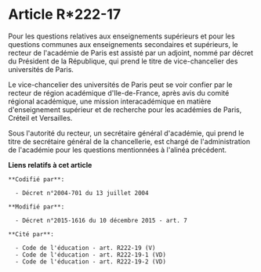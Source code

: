 # Article R*222-17

Pour les questions relatives aux enseignements supérieurs et pour les questions communes aux enseignements secondaires et
supérieurs, le recteur de l'académie de Paris est assisté par un adjoint, nommé par décret du Président de la République, qui
prend le titre de vice-chancelier des universités de Paris.

Le vice-chancelier des universités de Paris peut se voir confier par le recteur de région académique d'Ile-de-France, après
avis du comité régional académique, une mission interacadémique en matière d'enseignement supérieur et de recherche pour les
académies de Paris, Créteil et Versailles.

Sous l'autorité du recteur, un secrétaire général d'académie, qui prend le titre de secrétaire général de la chancellerie,
est chargé de l'administration de l'académie pour les questions mentionnées à l'alinéa précédent.

**Liens relatifs à cet article**

	**Codifié par**:

	  - Décret n°2004-701 du 13 juillet 2004

	**Modifié par**:

	  - Décret n°2015-1616 du 10 décembre 2015 - art. 7

	**Cité par**:

	  - Code de l'éducation - art. R222-19 (V)
	  - Code de l'éducation - art. R222-19-1 (VD)
	  - Code de l'éducation - art. R222-19-2 (VD)

